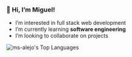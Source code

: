 ### 👋 Hi, I’m Miguel! 
-  I’m interested in full stack web development
-  I’m currently learning **software engineering**
-  I’m looking to collaborate on projects

![ms-alejo's Top Languages](https://github-readme-stats.vercel.app/api/top-langs/?username=ms-alejo&theme=tokyonight&show_icons=true&hide_border=false&layout=compact)

<!---
ms-alejo/ms-alejo is a ✨ special ✨ repository because its `README.md` (this file) appears on your GitHub profile.
You can click the Preview link to take a look at your changes.

Here are some ideas to get you started:

- 🔭 I’m currently working on ...
- 🌱 I’m currently learning ...
- 👯 I’m looking to collaborate on ...
- 🤔 I’m looking for help with ...
- 💬 Ask me about ...
- 📫 How to reach me: ...
- 😄 Pronouns: ...
- ⚡ Fun fact: ...
--->
